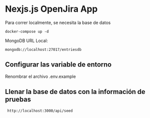 # Nexjs.js OpenJira App

Para correr localmente, se necesita la base de datos

```
docker-compose up -d
```

MongoDB URL Local:

```
mongodb://localhost:27017/entriesdb
```

## Configurar las variable de entorno

Renombrar el archivo .env.example

## Llenar la base de datos con la información de pruebas

```
 http://localhost:3000/api/seed
```
